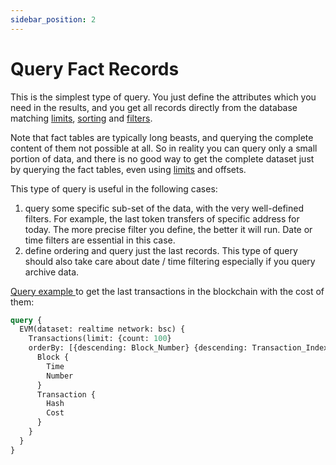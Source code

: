 ```yaml
---
sidebar_position: 2
---
```



# Query Fact Records

This is the simplest type of query. You just define the attributes which you need in the results,
and you get all records directly from the database matching [limits](../limits), [sorting](../sorting)
and [filters](../filters).

Note that fact tables are typically long beasts, and querying the complete content of them not possible at all.
So in reality you can query only a small portion of data, and there is no good way to get the complete
dataset just by querying the fact tables, even using [limits](../limits) and offsets.

This type of query is useful in the following cases:

1.  query some specific sub-set of the data, with the very well-defined filters. For example, the last token transfers of specific address for today. The more precise filter you define, the better it will run. Date or time filters are essential in this case.
2.  define ordering and query just the last records. This type of query should also take care about date / time filtering especially if you query archive data.

[Query example ](https://graphql.bitquery.io/ide/Last-transactions-with-cost) to get the last transactions in the blockchain with the cost of them:


```graphql
query {
  EVM(dataset: realtime network: bsc) {
    Transactions(limit: {count: 100}
    orderBy: [{descending: Block_Number} {descending: Transaction_Index}]) {
      Block {
        Time
        Number
      }
      Transaction {
        Hash
        Cost
      }
    }
  }
}
```